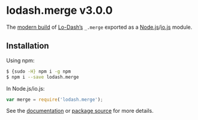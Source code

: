 # lodash.merge v3.0.0

The [modern build](https://github.com/lodash/lodash/wiki/Build-Differences) of [Lo-Dash’s](https://lodash.com/) `_.merge` exported as a [Node.js](http://nodejs.org/)/[io.js](https://iojs.org/) module.

## Installation

Using npm:

```bash
$ {sudo -H} npm i -g npm
$ npm i --save lodash.merge
```

In Node.js/io.js:

```js
var merge = require('lodash.merge');
```

See the [documentation](https://lodash.com/docs#merge) or [package source](https://github.com/lodash/lodash/blob/3.0.0-npm-packages/lodash.merge/index.js) for more details.
